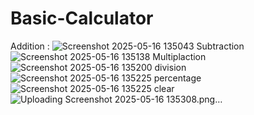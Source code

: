 # Basic-Calculator
Addition : 
![Screenshot 2025-05-16 135043](https://github.com/user-attachments/assets/871f6e18-9630-4747-8e0e-ea210ef09dd1)
Subtraction
![Screenshot 2025-05-16 135138](https://github.com/user-attachments/assets/80ee8681-bae6-4bc8-a20e-318d8df9ddd5)
Multiplaction
![Screenshot 2025-05-16 135200](https://github.com/user-attachments/assets/58cce81f-5514-4e28-9e2c-8ee51a195353)
division
![Screenshot 2025-05-16 135225](https://github.com/user-attachments/assets/b3687c04-0452-4ebc-b3ce-16c2393088cb)
percentage
![Screenshot 2025-05-16 135225](https://github.com/user-attachments/assets/6a0847b9-3089-4c42-a050-c6da911acd9c)
clear
![Uploading Screenshot 2025-05-16 135308.png…]()
